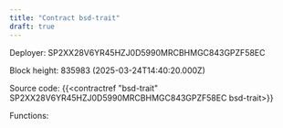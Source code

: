 ```yaml
---
title: "Contract bsd-trait"
draft: true
---
```

Deployer: SP2XX28V6YR45HZJ0D5990MRCBHMGC843GPZF58EC


 



Block height: 835983 (2025-03-24T14:40:20.000Z)

Source code: {{<contractref "bsd-trait" SP2XX28V6YR45HZJ0D5990MRCBHMGC843GPZF58EC bsd-trait>}}

Functions:


